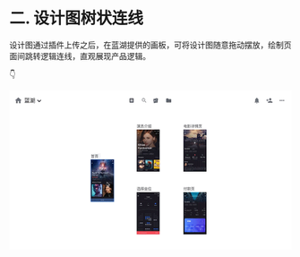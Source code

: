 # 二. 设计图树状连线

设计图通过插件上传之后，在蓝湖提供的画板，可将设计图随意拖动摆放，绘制页面间跳转逻辑连线，直观展现产品逻辑。

👇

![](../.gitbook/assets/27.gif)

